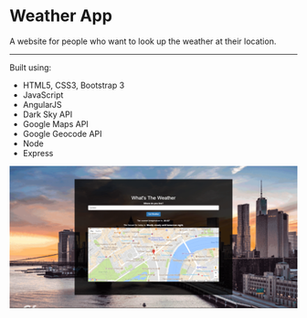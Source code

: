 # Weather App

A website for people who want to look up the weather at their location.

---

Built using:

- HTML5, CSS3, Bootstrap 3
- JavaScript
- AngularJS
- Dark Sky API 
- Google Maps API
- Google Geocode API
- Node
- Express 

![HomepageScreenshot](public/img/weatherApp.png)